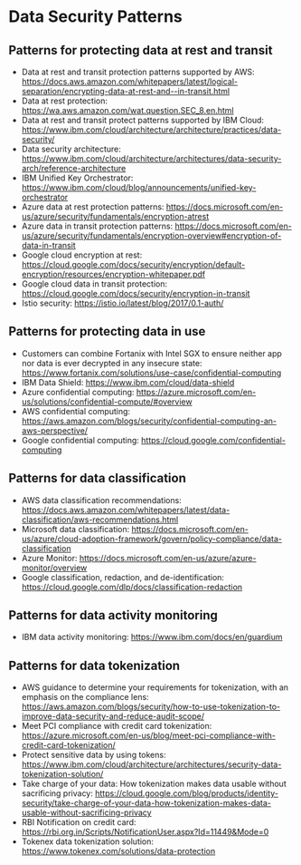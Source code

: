 # Data Security Patterns

## Patterns for protecting data at rest and transit

* Data at rest and transit protection patterns supported by AWS: https://docs.aws.amazon.com/whitepapers/latest/logical-separation/encrypting-data-at-rest-and--in-transit.html 
* Data at rest protection: https://wa.aws.amazon.com/wat.question.SEC_8.en.html
* Data at rest and transit protect patterns supported by IBM Cloud: https://www.ibm.com/cloud/architecture/architecture/practices/data-security/
*  Data security architecture: https://www.ibm.com/cloud/architecture/architectures/data-security-arch/reference-architecture
* IBM Unified Key Orchestrator: https://www.ibm.com/cloud/blog/announcements/unified-key-orchestrator
* Azure data at rest protection patterns: https://docs.microsoft.com/en-us/azure/security/fundamentals/encryption-atrest
* Azure data in transit protection patterns: https://docs.microsoft.com/en-us/azure/security/fundamentals/encryption-overview#encryption-of-data-in-transit
* Google cloud encryption at rest: https://cloud.google.com/docs/security/encryption/default-encryption/resources/encryption-whitepaper.pdf
* Google cloud data in transit protection: https://cloud.google.com/docs/security/encryption-in-transit
* Istio security: https://istio.io/latest/blog/2017/0.1-auth/

## Patterns for protecting data in use

* Customers can combine Fortanix with Intel SGX to ensure neither app nor data is ever decrypted in any insecure state: https://www.fortanix.com/solutions/use-case/confidential-computing
* IBM Data Shield: https://www.ibm.com/cloud/data-shield
* Azure confidential computing: https://azure.microsoft.com/en-us/solutions/confidential-compute/#overview
* AWS confidential computing: https://aws.amazon.com/blogs/security/confidential-computing-an-aws-perspective/
* Google confidential computing: https://cloud.google.com/confidential-computing

## Patterns for data classification

* AWS data classification recommendations: https://docs.aws.amazon.com/whitepapers/latest/data-classification/aws-recommendations.html
* Microsoft data classification: https://docs.microsoft.com/en-us/azure/cloud-adoption-framework/govern/policy-compliance/data-classification
* Azure Monitor: https://docs.microsoft.com/en-us/azure/azure-monitor/overview
* Google classification, redaction, and de-identification: https://cloud.google.com/dlp/docs/classification-redaction

## Patterns for data activity monitoring

* IBM data activity monitoring: https://www.ibm.com/docs/en/guardium

## Patterns for data tokenization
* AWS guidance to determine your requirements for tokenization, with an emphasis on the compliance lens: https://aws.amazon.com/blogs/security/how-to-use-tokenization-to-improve-data-security-and-reduce-audit-scope/
* Meet PCI compliance with credit card tokenization: https://azure.microsoft.com/en-us/blog/meet-pci-compliance-with-credit-card-tokenization/
* Protect sensitive data by using tokens: https://www.ibm.com/cloud/architecture/architectures/security-data-tokenization-solution/
* Take charge of your data: How tokenization makes data usable without sacrificing privacy: https://cloud.google.com/blog/products/identity-security/take-charge-of-your-data-how-tokenization-makes-data-usable-without-sacrificing-privacy
* RBI Notification on credit card: https://rbi.org.in/Scripts/NotificationUser.aspx?Id=11449&Mode=0
* Tokenex data tokenization solution: https://www.tokenex.com/solutions/data-protection